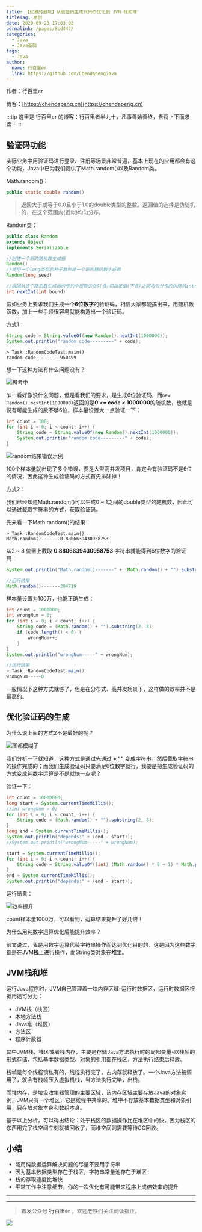 ```yaml
---
title: 【优雅的避坑】从验证码生成代码的优化到 JVM 栈和堆
titleTag: 原创
date: 2020-09-23 17:03:02
permalink: /pages/8cd447/
categories: 
  - Java
  - Java基础
tags: 
  - Java
author: 
  name: 行百里er
  link: https://github.com/ChenDapengJava
---
```



作者：行百里er

博客：[https://chendapeng.cn](https://chendapeng.cn)

:::tip
这里是 行百里er 的博客：行百里者半九十，凡事善始善终，吾将上下而求索！
:::


## 验证码功能

实际业务中用验证码进行登录、注册等场景非常普遍，基本上现在的应用都会有这个功能，Java中已为我们提供了Math.random()以及Random类。

Math.random()：
```java
public static double random()
```
> 返回大于或等于0.0且小于1.0的double类型的整数。返回值的选择是伪随机的，在这个范围内(近似)均匀分布。


Random类：
```java
public class Random
extends Object
implements Serializable

//创建一个新的随机数生成器
Random() 
//使用一个long类型的种子数创建一个新的随机数生成器
Random(long seed) 

//返回从这个随机数生成器的序列中提取的在0(含)和指定值(不含)之间均匀分布的伪随机int值。
int nextInt(int bound) 
```

假如业务上要求我们生成一个**6位数字**的验证码，相信大家都能搞出来，用随机数函数，加上一些手段很容易就能构造出一个验证码。

方式1：
```java
String code = String.valueOf(new Random().nextInt(1000000));
System.out.println("random code---------" + code);
```


```
> Task :RandomCodeTest.main()
random code---------950499
```


想一下这种方法有什么问题没有？

![思考中](https://p3-juejin.byteimg.com/tos-cn-i-k3u1fbpfcp/1a0d9482562e412cbaacc978d46a79af~tplv-k3u1fbpfcp-zoom-1.image)

乍一看好像没什么问题，但是看我们的要求，是生成6位验证码，而`new Random().nextInt(1000000)`返回的是**0 <= code < 1000000**的随机数，也就是说有可能生成的数不够6位，样本量设置大一点验证一下：

```java
int count = 100;
for (int i = 0; i < count; i++) {
    String code = String.valueOf(new Random().nextInt(1000000));
    System.out.println("random code---------" + code);
}
```
![random结果错误示例](https://p3-juejin.byteimg.com/tos-cn-i-k3u1fbpfcp/10f5e4e24e0841babfc5efc97ca04bea~tplv-k3u1fbpfcp-zoom-in-crop-mark:3024:0:0:0.awebp)

100个样本量就出现了多个错误，要是大型高并发项目，肯定会有验证码不是6位的情况，因此这种生成验证码的方式首先排除掉！

方式2：

我们已经知道Math.random()可以生成0 ~ 1之间的double类型的随机数，因此可以通过截取字符串的方式，获取验证码。

先来看一下Math.random()的结果：

```
> Task :RandomCodeTest.main()
Math.random()-------0.8806639430958753
```

从2 ~ 8 位置上截取 **0.8806639430958753** 字符串就能得到6位数字的验证码：

```java
System.out.println("Math.random()-------" + (Math.random() + "").substring(2, 8));

//运行结果
Math.random()-------304719
```

样本量设置为100万，也能正确生成：

```java
int count = 1000000;
int wrongNum = 0;
for (int i = 0; i < count; i++) {
    String code = (Math.random() + "").substring(2, 8);
    if (code.length() < 6) {
        wrongNum++;
    }
}
System.out.println("wrongNum-----" + wrongNum);

//运行结果
> Task :RandomCodeTest.main()
wrongNum-----0
```

一般情况下这种方式就够了，但是在分布式、高并发场景下，这样做的效率并不是最高的。


## 优化验证码的生成

为什么说上面的方式2不是最好的呢？

![图都模糊了](https://p3-juejin.byteimg.com/tos-cn-i-k3u1fbpfcp/84e6798be0e24d5789e8ebdbcc509c6c~tplv-k3u1fbpfcp-zoom-in-crop-mark:3024:0:0:0.awebp)

我们分析一下就知道，这种方式是通过先通过 **+ ""** 变成字符串，然后截取字符串的操作完成的；而我们生成验证码只要满足6位数字就行，我要是把生成验证码的方式变成纯数字运算是不是就快一点呢？

验证一下：

```java
int count = 10000000;
long start = System.currentTimeMillis();
//int wrongNum = 0;
for (int i = 0; i < count; i++) {
    String code = (Math.random() + "").substring(2, 8);
}
long end = System.currentTimeMillis();
System.out.println("depends:" + (end - start));
//System.out.println("wrongNum-----" + wrongNum);

start = System.currentTimeMillis();
for (int i = 0; i < count; i++) {
    String code = String.valueOf((int) (Math.random() * 9 + 1) * Math.pow(10, 5));
}
end = System.currentTimeMillis();
System.out.println("depends:" + (end - start));
```

运行结果：

![效率提升](https://p3-juejin.byteimg.com/tos-cn-i-k3u1fbpfcp/118a4ce3e70f43d19ed69d3e62d1b832~tplv-k3u1fbpfcp-zoom-in-crop-mark:3024:0:0:0.awebp)

count样本量1000万，可以看到，运算结果提升了好几倍！

为什么用纯数字运算优化后能提升效率？

前文说过，我是用数字运算代替字符串操作而达到优化目的的，这是因为这些数字都是在JVM**栈**上进行操作，而String类对象在**堆**里。

## JVM栈和堆

运行Java程序时，JVM自己管理着一块内存区域-运行时数据区，运行时数据区根据用途可分为：
- JVM栈（栈区）
- 本地方法栈
- Java堆（堆区）
- 方法区
- 程序计数器



其中JVM栈，栈区或者栈内存，主要是存储Java方法执行时的局部变量-以栈帧的形式存储，包括基本数据类型、对象的引用都在栈区，方法执行结束后释放。

栈帧是每个线程锁私有的，线程执行完了，占内存就释放了。一个Java方法被调用了，就会有栈帧压入虚拟机栈，当方法执行完毕，出栈。

而堆内存，是垃圾收集器管理的主要区域，该内存区域主要存放Java的对象实例，JVM只有一个堆区，它是线程中共享的。堆中不存放基本数据类型和对象引用，只存放对象本身和数组本身。

基于以上分析，可以得出结论：处于栈区的数据操作比在堆区中的快，因为栈区的东西用完了栈空间立刻就被回收了，而堆空间则需要等待GC回收。

## 小结

- 能用纯数据运算解决问题的尽量不要用字符串
- 因为基本数据类型存在于栈区，字符串常量池存在于堆区
- 栈的存取速度比堆快
- 平常工作中注意细节，你的一次优化有可能带来程序上成倍效率的提升



---

---
> 首发公众号 **行百里er** ，欢迎老铁们关注阅读指正。

![](https://chendapeng.cn/images/about/wxqrcode.png)


